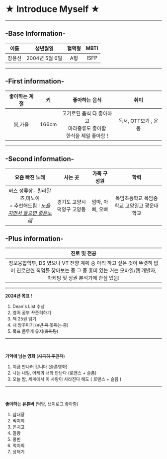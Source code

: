 #  ★ Introduce Myself ★
---

## -Base Information-


| 이름 | 생년월일 | 혈액형 | MBTI |
|:--:|:--:|:--:|:--:|
| 장윤선 | 2004년 5월 6일 | A형 | ISFP |

---
 ## -First information-


| 좋아하는 계절 | 키 | 좋아하는 음식 | 취미 |
|:--:|:--:|:--:|:--:|
| 봄,가을 | 166cm | 고기로된 음식 다 좋아하고 <br> 마라종류도 좋아함 <br> 한식을 제일 좋아함 ! | 독서, OTT보기 , 운동 |

---

## -Second information-

| 요즘 빠진 노래 | 사는 곳 | 가족 구성원 | 학력 |
|:--:|:--:|:--:|:--:|
| 버스 정류장- 릴러말즈,미노이 <br> + 추천해드림 ! [*노을지면서 들으면 좋은노래*](https://youtu.be/muLqukEiVm4?si=-jchFGujNOfn5Ha6) |경기도 고양시 덕양구 고양동 | 엄마, 아빠, 오빠 | 목암초등학교<bro> 목암중학교<bro> 고양일고 <bro> 광운대학교 |

## -Plus information-

| 진로 및 전공 |
|:--:|
| 정보융합학부, DS 였으나 VT 전향 계획 중 아직 하고 싶은 것이 뚜렷히 없어 진로관련 직업들 찾아보는 중 그 중 흥미 있는 거는 모바일/웹 개발자, 마케팅 및 상권 분석가에 관심 있음! |

---

**2024년 목표 !**
1. Dean's List 수상
2. 영어 공부 꾸준히하기
3. 책 25권 읽기
4. 내 방꾸미기 (~~n년 째 못하는 중~~)
5. 목표 몸무게 유지(~~화이팅~~)

---
<br>

**기억에 남는 영화** (~~지극히 주관적~~)
1. 지금 만나러 갑니다 (슬픈영화)
2. 나는 내일, 어제의 너와 만난다 (로맨스 + 슬픔)
3. 오늘 밤, 세계에서 이 사랑이 사라진다 해도 ( 로맨스 + 슬픔 )

---
<br>

**좋아하는 유튜버** (먹방, 브이로그 좋아함)
1. 삼대장
2. 먹지희
3. 은치고
4. 말왕
5. 콩빈
6. 먹지희
7. 상해기
